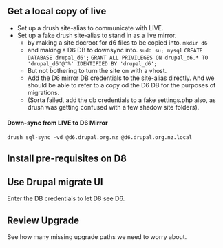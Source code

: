 
## Get a local copy of live

* Set up a drush site-alias to communicate with LIVE.
* Set up a fake drush site-alias to stand in as a live mirror.
  * by making a site docroot for d6 files to be copied into.
    `mkdir d6`
  * and making a D6 DB to downsync into.
    `sudo su; mysql`
    `CREATE DATABASE drupal_d6';`
    `GRANT ALL PRIVILEGES ON drupal_d6.* TO 'drupal_d6'@'%' IDENTIFIED BY 'drupal_d6';`
  * But not bothering to turn the site on with a vhost.
  * Add the D6 mirror DB credentials to the site-alias directly.
    And we should be able to refer to a copy od the D6 DB for the purposes of migrations.
  * (Sorta failed, add the db credentials to a fake settings.php also, as drush was getting confused with a few shadow site folders).
  
#### Down-sync from LIVE to D6 Mirror

    drush sql-sync -vd @d6.drupal.org.nz @d6.drupal.org.nz.local

## Install pre-requisites on D8

## Use Drupal migrate UI

Enter the DB credentials to let D8 see D6.

## Review Upgrade

See how many missing upgrade paths we need to worry about.
